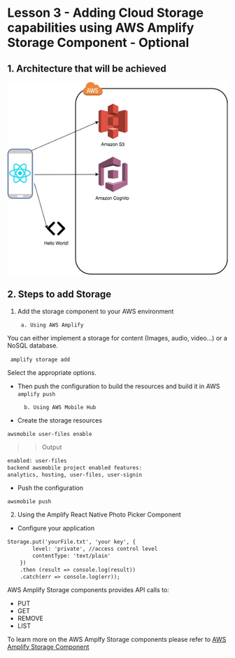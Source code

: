 # Lesson 3 - Adding Cloud Storage capabilities using AWS Amplify Storage Component - Optional

## 1. Architecture that will be achieved

<p align="center">
        <img src="../images/MobileWorkshop_S3.jpg" />
</p>

## 2. Steps to add Storage

1. Add the storage component to your AWS environment

        a. Using AWS Amplify

You can either implement a storage for content (Images, audio, video...) or a NoSQL database.

` amplify storage add`

Select the appropriate options.

- Then push the configuration to build the resources and build it in AWS
` amplify push`

        b. Using AWS Mobile Hub

- Create the storage resources
```
awsmobile user-files enable
```
>> Output
```
enabled: user-files
backend awsmobile project enabled features:
analytics, hosting, user-files, user-signin
```
- Push the configuration
```
awsmobile push
```

2. Using the Amplify React Native Photo Picker Component

- Configure your application
``` 
Storage.put('yourFile.txt', 'your key', {
        level: 'private', //access control level
        contentType: 'text/plain' 
    })
    .then (result => console.log(result))
    .catch(err => console.log(err));
```

AWS Amplify Storage components provides API calls to:
- PUT
- GET
- REMOVE
- LIST

To learn more on the AWS Amplfy Storage components please refer to [AWS Amplify Storage Component](https://aws-amplify.github.io/amplify-js/media/storage_guide.html)
